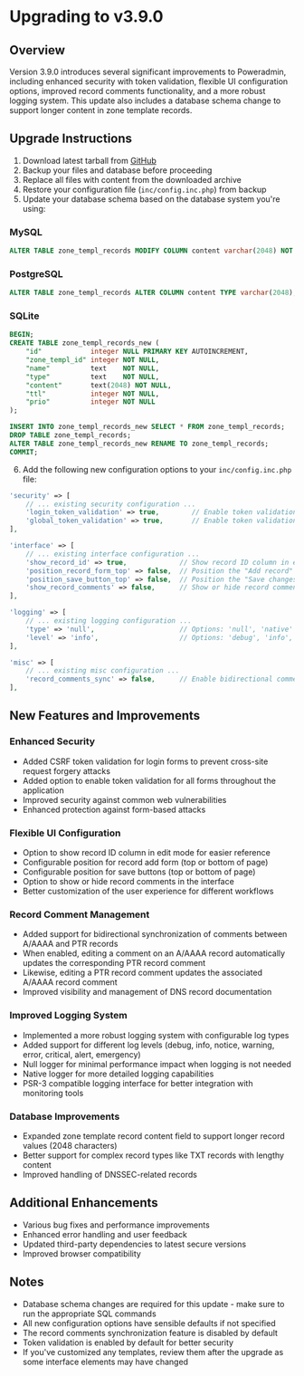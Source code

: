 # Upgrading to v3.9.0

## Overview

Version 3.9.0 introduces several significant improvements to Poweradmin, including enhanced security with token validation, flexible UI configuration options, improved record comments functionality, and a more robust logging system. This update also includes a database schema change to support longer content in zone template records.

## Upgrade Instructions

1. Download latest tarball from [GitHub](https://github.com/poweradmin/poweradmin/releases/tag/v3.9.0)
2. Backup your files and database before proceeding
3. Replace all files with content from the downloaded archive
4. Restore your configuration file (`inc/config.inc.php`) from backup
5. Update your database schema based on the database system you're using:

### MySQL
```sql
ALTER TABLE zone_templ_records MODIFY COLUMN content varchar(2048) NOT NULL;
```

### PostgreSQL
```sql
ALTER TABLE zone_templ_records ALTER COLUMN content TYPE varchar(2048), ALTER COLUMN content SET NOT NULL;
```

### SQLite
```sql
BEGIN;
CREATE TABLE zone_templ_records_new (
    "id"            integer NULL PRIMARY KEY AUTOINCREMENT,
    "zone_templ_id" integer NOT NULL,
    "name"          text    NOT NULL,
    "type"          text    NOT NULL,
    "content"       text(2048) NOT NULL,
    "ttl"           integer NOT NULL,
    "prio"          integer NOT NULL
);

INSERT INTO zone_templ_records_new SELECT * FROM zone_templ_records;
DROP TABLE zone_templ_records;
ALTER TABLE zone_templ_records_new RENAME TO zone_templ_records;
COMMIT;
```

6. Add the following new configuration options to your `inc/config.inc.php` file:

```php
'security' => [
    // ... existing security configuration ...
    'login_token_validation' => true,        // Enable token validation for login form
    'global_token_validation' => true,       // Enable token validation for all forms
],

'interface' => [
    // ... existing interface configuration ...
    'show_record_id' => true,             // Show record ID column in edit mode
    'position_record_form_top' => false,  // Position the "Add record" form at the top of the page
    'position_save_button_top' => false,  // Position the "Save changes" button at the top of the page
    'show_record_comments' => false,      // Show or hide record comments
],

'logging' => [
    // ... existing logging configuration ...
    'type' => 'null',                     // Options: 'null', 'native'
    'level' => 'info',                    // Options: 'debug', 'info', 'notice', 'warning', 'error', 'critical', 'alert', 'emergency'
],

'misc' => [
    // ... existing misc configuration ...
    'record_comments_sync' => false,      // Enable bidirectional comment sync between A and PTR records
],
```

## New Features and Improvements

### Enhanced Security
- Added CSRF token validation for login forms to prevent cross-site request forgery attacks
- Added option to enable token validation for all forms throughout the application
- Improved security against common web vulnerabilities
- Enhanced protection against form-based attacks

### Flexible UI Configuration
- Option to show record ID column in edit mode for easier reference
- Configurable position for record add form (top or bottom of page)
- Configurable position for save buttons (top or bottom of page)
- Option to show or hide record comments in the interface
- Better customization of the user experience for different workflows

### Record Comment Management
- Added support for bidirectional synchronization of comments between A/AAAA and PTR records
- When enabled, editing a comment on an A/AAAA record automatically updates the corresponding PTR record comment
- Likewise, editing a PTR record comment updates the associated A/AAAA record comment
- Improved visibility and management of DNS record documentation

### Improved Logging System
- Implemented a more robust logging system with configurable log types
- Added support for different log levels (debug, info, notice, warning, error, critical, alert, emergency)
- Null logger for minimal performance impact when logging is not needed
- Native logger for more detailed logging capabilities
- PSR-3 compatible logging interface for better integration with monitoring tools

### Database Improvements
- Expanded zone template record content field to support longer record values (2048 characters)
- Better support for complex record types like TXT records with lengthy content
- Improved handling of DNSSEC-related records

## Additional Enhancements
- Various bug fixes and performance improvements
- Enhanced error handling and user feedback
- Updated third-party dependencies to latest secure versions
- Improved browser compatibility

## Notes

- Database schema changes are required for this update - make sure to run the appropriate SQL commands
- All new configuration options have sensible defaults if not specified
- The record comments synchronization feature is disabled by default
- Token validation is enabled by default for better security
- If you've customized any templates, review them after the upgrade as some interface elements may have changed